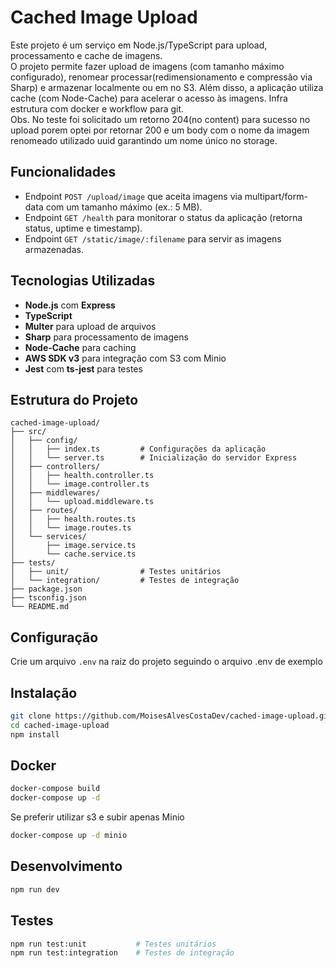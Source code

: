 # Cached Image Upload

Este projeto é um serviço em Node.js/TypeScript para upload, processamento e cache de imagens.  
O projeto permite fazer upload de imagens (com tamanho máximo configurado), renomear processar(redimensionamento e compressão via Sharp) e armazenar localmente ou em no S3. Além disso, a aplicação utiliza cache (com Node-Cache) para acelerar o acesso às imagens. Infra estrutura com docker e workflow para git.  
Obs. No teste foi solicitado um retorno 204(no content) para sucesso no upload porem optei por retornar 200 e um body com o nome da imagem renomeado utilizado uuid garantindo um nome único no storage.

## Funcionalidades

- Endpoint `POST /upload/image` que aceita imagens via multipart/form-data com um tamanho máximo (ex.: 5 MB).
- Endpoint `GET /health` para monitorar o status da aplicação (retorna status, uptime e timestamp).
- Endpoint `GET /static/image/:filename` para servir as imagens armazenadas.

## Tecnologias Utilizadas

- **Node.js** com **Express**
- **TypeScript**
- **Multer** para upload de arquivos
- **Sharp** para processamento de imagens
- **Node-Cache** para caching
- **AWS SDK v3** para integração com S3 com Minio
- **Jest** com **ts-jest** para testes

## Estrutura do Projeto

```plaintext
cached-image-upload/
├── src/
│   ├── config/
│   │   ├── index.ts         # Configurações da aplicação
│   │   └── server.ts        # Inicialização do servidor Express
│   ├── controllers/
│   │   ├── health.controller.ts
│   │   └── image.controller.ts
│   ├── middlewares/
│   │   └── upload.middleware.ts
│   ├── routes/
│   │   ├── health.routes.ts
│   │   └── image.routes.ts
│   └── services/
│       ├── image.service.ts
│       └── cache.service.ts
├── tests/
│   ├── unit/                # Testes unitários
│   └── integration/         # Testes de integração
├── package.json
├── tsconfig.json
└── README.md
```

## Configuração

Crie um arquivo `.env` na raiz do projeto seguindo o arquivo .env de exemplo

## Instalação

```bash
git clone https://github.com/MoisesAlvesCostaDev/cached-image-upload.git
cd cached-image-upload
npm install
```

## Docker

```bash
docker-compose build
docker-compose up -d
```

Se preferir utilizar s3 e subir apenas Minio

```bash
docker-compose up -d minio
```

## Desenvolvimento

```bash
npm run dev
```

## Testes

```bash
npm run test:unit           # Testes unitários
npm run test:integration    # Testes de integração
```
